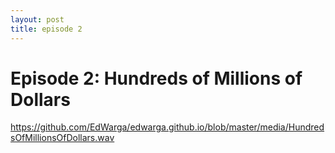 ```yaml
---
layout: post
title: episode 2
---
```


# Episode 2: Hundreds of Millions of Dollars
https://github.com/EdWarga/edwarga.github.io/blob/master/media/HundredsOfMillionsOfDollars.wav